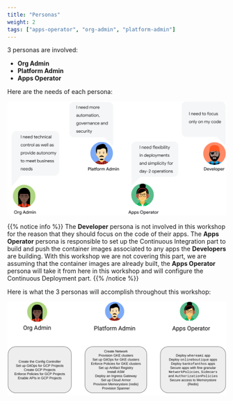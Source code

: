 ```yaml
---
title: "Personas"
weight: 2
tags: ["apps-operator", "org-admin", "platform-admin"]
---
```

3 personas are involved:
- **Org Admin**
- **Platform Admin**
- **Apps Operator**

Here are the needs of each persona:

![Personas's needs](/images/personas-needs.png)

{{% notice info %}}
The **Developer** persona is not involved in this workshop for the reason that they should focus on the code of their apps. The **Apps Operator** persona is responsible to set up the Continuous Integration part to build and push the container images associated to any apps the **Developers** are building. With this workshop we are not covering this part, we are assuming that the container images are already built, the **Apps Operator** persona will take it from here in this workshop and will configure the Continuous Deployment part.
{{% /notice %}}

Here is what the 3 personas will accomplish throughout this workshop:

![Personas](/images/personas.png)